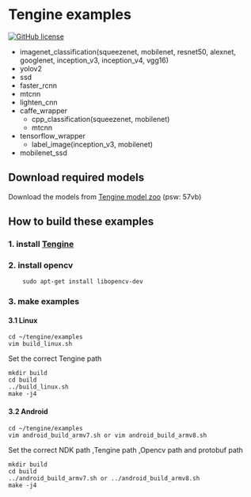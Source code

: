 # Tengine examples

[![GitHub license](http://OAID.github.io/pics/apache_2.0.svg)](./LICENSE)

- imagenet_classification(squeezenet, mobilenet, resnet50, alexnet, googlenet, inception_v3, inception_v4, vgg16)
- yolov2
- ssd
- faster_rcnn
- mtcnn
- lighten_cnn
- caffe_wrapper
  - cpp_classification(squeezenet, mobilenet)
  - mtcnn
- tensorflow_wrapper
  - label_image(inception_v3, mobilenet)
- mobilenet_ssd


## Download required models
Download the models from [Tengine model zoo](https://pan.baidu.com/s/1LXZ8vOdyOo50IXS0CUPp8g) (psw: 57vb)


## How to build these examples
### 1. install [Tengine](https://github.com/OAID/Tengine)
### 2. install opencv

```
    sudo apt-get install libopencv-dev
```
### 3. make examples
#### 3.1 Linux
```
cd ~/tengine/examples
vim build_linux.sh
```
Set the correct Tengine path
```
mkdir build
cd build
../build_linux.sh
make -j4 
```
#### 3.2 Android
```
cd ~/tengine/examples
vim android_build_armv7.sh or vim android_build_armv8.sh
```
Set the correct NDK path ,Tengine path ,Opencv path and  protobuf path
```
mkdir build
cd build
../android_build_armv7.sh or ../android_build_armv8.sh
make -j4
```

